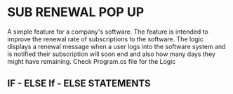 # SUB RENEWAL POP UP

A simple feature for a company's software. The feature is intended to improve the renewal rate of subscriptions to the software. The logic displays a renewal message when a user logs into the software system and is notified their subscription will soon end and also how many days they might have remaining. 
Check Program.cs file for the Logic

## IF - ELSE If - ELSE STATEMENTS
